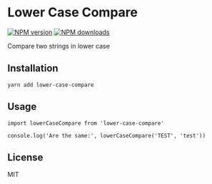 # Lower Case Compare

[![NPM version][npm-image]][npm-url]
[![NPM downloads][downloads-image]][downloads-url]
<!-- [![Build status][travis-image]][travis-url] -->
<!-- [![Test coverage][coveralls-image]][coveralls-url] -->

Compare two strings in lower case

## Installation

```
yarn add lower-case-compare
```

## Usage

```
import lowerCaseCompare from 'lower-case-compare'

console.log('Are the same:', lowerCaseCompare('TEST', 'test'))
```

## License

MIT

[npm-image]: https://img.shields.io/npm/v/lower-case-compare.svg?style=flat
[npm-url]: https://npmjs.org/package/lower-case-compare
[downloads-image]: https://img.shields.io/npm/dm/lower-case-compare.svg?style=flat
[downloads-url]: https://npmjs.org/package/lower-case-compare
<!-- [travis-image]: https://img.shields.io/travis/rek/lower-case-compare.svg?style=flat -->
<!-- [travis-url]: https://travis-ci.org/rek/lower-case-compare -->
<!-- [coveralls-image]: https://img.shields.io/coveralls/rek/lower-case-compare.svg?style=flat -->
<!-- [coveralls-url]: https://coveralls.io/r/rek/lower-case-compare?branch=master -->